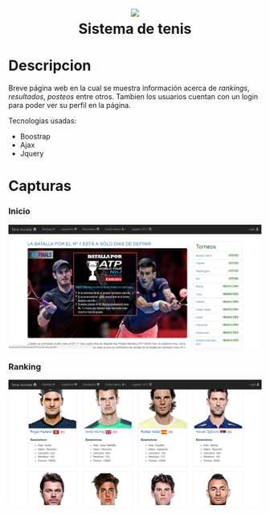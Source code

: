 <h1 align="center">
  <br>
  <img src="https://upload.wikimedia.org/wikipedia/commons/e/ea/Boostrap_logo.svg" width="200">
  <br>
  Sistema de tenis
  <br>
</h1>

# Descripcion
Breve página web en la cual se muestra información acerca de *rankings*, *resultados*, *posteos* entre otros. Tambien los usuarios cuentan con un login para poder ver su perfil en la página.

Tecnologias usadas:
- Boostrap
- Ajax
- Jquery

# Capturas

### Inicio

![Image of inicio](img/pagina/Home.PNG)


### Ranking

![Image of ranking](img/pagina/Ranking.PNG)
